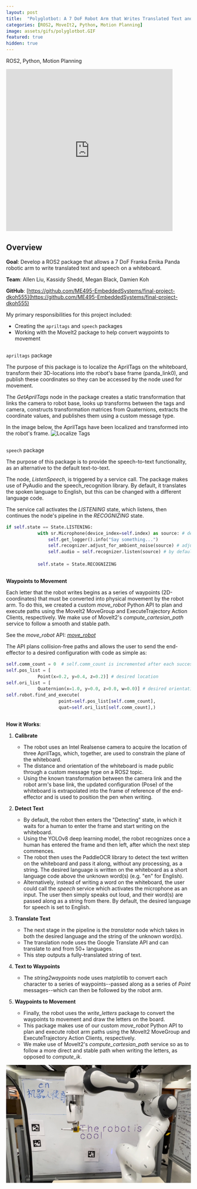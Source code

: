 ```yaml
---
layout: post
title:  "Polyglotbot: A 7 DoF Robot Arm that Writes Translated Text and Speech"
categories: [ROS2, MoveIt2, Python, Motion Planning]
image: assets/gifs/polyglotbot.GIF
featured: true
hidden: true
---
```


ROS2, Python, Motion Planning

<iframe width="90%" height="441" src="https://www.youtube.com/embed/f93vAm1NstA?si=q7lfAgRUdSKHukga" title="YouTube video player" frameborder="0" allow="accelerometer; autoplay; clipboard-write; encrypted-media; gyroscope; picture-in-picture; web-share" allowfullscreen></iframe>

## Overview

**Goal**: Develop a ROS2 package that allows a 7 DoF Franka Emika Panda robotic arm to write translated text and speech on a whiteboard.

**Team**: Allen Liu, Kassidy Shedd, Megan Black, Damien Koh

**GitHub**: [https://github.com/ME495-EmbeddedSystems/final-project-dkoh555](https://github.com/ME495-EmbeddedSystems/final-project-dkoh555)

My primary responsibilities for this project included:
* Creating the ```apriltags```  and ```speech``` packages
* Working with the MoveIt2 package to help convert waypoints to movement

<div style="background-color: white; height: 1px;"></div>


```apriltags``` package

The purpose of this package is to localize the AprilTags on the whiteboard, transform their 3D-locations into the robot's base frame (panda_link0), and publish these coordinates so they can be accessed by the node used for movement.

The *GetAprilTags* node in the package creates a static transformation that links the camera to robot base, looks up transforms between the tags and camera, constructs transformation matrices from Quaternions, extracts the coordinate values, and publishes them using a custom message type.

In the image below, the AprilTags have been localized and transformed into the robot's frame.
![Localize Tags](/assets/images/localize_tags.png)

<div style="background-color: white; height: 1px;"></div>

```speech``` package

The purpose of this package is to provide the speech-to-text functionality, as an alternative to the default text-to-text.

The node, *ListenSpeech*, is triggered by a service call. The package makes use of PyAudio and the speech_recognition library. By default, it translates the spoken language to English, but this can be changed with a different language code.

The service call activates the *LISTENING* state, which listens, then continues the node's pipeline in the *RECOGNIZING* state.

```python
if self.state == State.LISTENING:
            with sr.Microphone(device_index=self.index) as source: # detects presence of external microphone
                self.get_logger().info("Say something...")
                self.recognizer.adjust_for_ambient_noise(source) # adjusts for ambient noise
                self.audio = self.recognizer.listen(source) # by default, it listens until it detects a pause

            self.state = State.RECOGNIZING
```

<div style="background-color: white; height: 1px;"></div>

**Waypoints to Movement**

Each letter that the robot writes begins as a series of waypoints (2D-coordinates) that must be converted into physical movement by the robot arm. To do this, we created a custom *move_robot* Python API to plan and execute paths using the MoveIt2 MoveGroup and ExecuteTrajectory Action Clients, respectively. We make use of MoveIt2's *compute_cartesian_path* service to follow a smooth and stable path.

See the *move_robot* API: [*move_robot*](https://github.com/henryburon/move-robot/tree/main/move_robot)

The API plans collision-free paths and allows the user to send the end-effector to a desired configuration with code as simple as:

```python
self.comm_count = 0  # self.comm_count is incremented after each successful execution of a position command
self.pos_list = [
            Point(x=0.2, y=0.4, z=0.2)] # desired location
self.ori_list = [
            Quaternion(x=1.0, y=0.0, z=0.0, w=0.0)] # desired orientation
self.robot.find_and_execute(
                    point=self.pos_list[self.comm_count], 
                    quat=self.ori_list[self.comm_count],)
```

<div style="background-color: white; height: 1px;"></div>

**How it Works**:

1. **Calibrate**
    * The robot uses an Intel Realsense camera to acquire the location of three AprilTags, which, together, are used to constrain the plane of the whiteboard.
    * The distance and orientation of the whiteboard is made public through a custom message type on a ROS2 topic.
    * Using the known transformation between the camera link and the robot arm's base link, the updated configuration (Pose) of the whiteboard is extrapolated into the frame of reference of the end-effector and is used to position the pen when writing.

2. **Detect Text**
    * By default, the robot then enters the "Detecting" state, in which it waits for a human to enter the frame and start writing on the whiteboard.
    * Using the YOLOv8 deep learning model, the robot recognizes once a human has entered the frame and then left, after which the next step commences.
    * The robot then uses the PaddleOCR library to detect the text written on the whiteboard and pass it along, without any processing, as a string. The desired language is written on the whiteboard as a short language code above the unknown word(s) (e.g. "en" for English).
    * Alternatively, instead of writing a word on the whiteboard, the user could call the *speech* service which activates the microphone as an input. The user then simply speaks out loud, and their word(s) are passed along as a string from there. By default, the desired language for speech is set to English.

3. **Translate Text**
    * The next stage in the pipeline is the *translator* node which takes in both the desired language and the string of the unknown word(s).
    * The translation node uses the Google Translate API and can translate to and from 50+ languages.
    * This step outputs a fully-translated string of text.

4. **Text to Waypoints**
    * The *string2waypoints* node uses matplotlib to convert each character to a series of waypoints--passed along as a series of *Point* messages--which can then be followed by the robot arm.

5. **Waypoints to Movement**
    * Finally, the robot uses the *write_letters* package to convert the waypoints to movement and draw the letters on the board.
    * This package makes use of our custom *move_robot* Python API to plan and execute robot arm paths using the MoveIt2 MoveGroup and ExecuteTrajectory Action Clients, respectively.
    * We make use of MoveIt2's *compute_cartesian_path* service so as to follow a more direct and stable path when writing the letters, as opposed to *compute_ik*.

![The Robot Is Cool](/assets/images/the_robot_is_cool.jpeg)